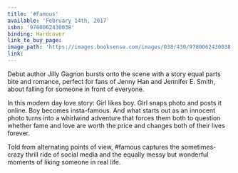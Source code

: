```yaml
---
title: '#Famous'
available: 'February 14th, 2017'
isbn: '9780062430038'
binding: Hardcover
link_to_buy_page:
image_path: 'https://images.booksense.com/images/038/430/9780062430038.jpg'
link:
---
```



Debut author Jilly Gagnon bursts onto the scene with a story equal parts bite and romance, perfect for fans of Jenny Han and Jennifer E. Smith, about falling for someone in front of everyone.

In this modern day love story: Girl likes boy. Girl snaps photo and posts it online. Boy becomes insta-famous. And what starts out as an innocent photo turns into a whirlwind adventure that forces them both to question whether fame and love are worth the price and changes both of their lives forever.

Told from alternating points of view, #famous captures the sometimes-crazy thrill ride of social media and the equally messy but wonderful moments of liking someone in real life.